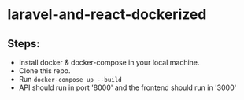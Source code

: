 # laravel-and-react-dockerized
## Steps:
* Install docker & docker-compose in your local machine.
* Clone this repo. 
* Run `docker-compose up --build`
* API should run in port '8000' and the frontend should run in '3000'
